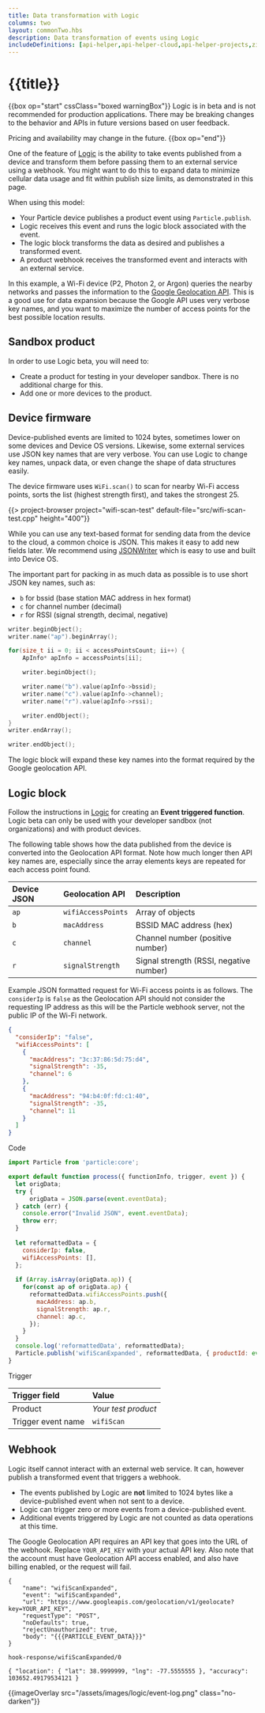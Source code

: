 ```yaml
---
title: Data transformation with Logic
columns: two
layout: commonTwo.hbs
description: Data transformation of events using Logic
includeDefinitions: [api-helper,api-helper-cloud,api-helper-projects,zip]
---
```


# {{title}}

{{box op="start" cssClass="boxed warningBox"}}
Logic is in beta and is not recommended for production applications. There may be breaking changes to the behavior 
and APIs in future versions based on user feedback. 

Pricing and availability may change in the future.
{{box op="end"}}

One of the feature of [Logic](/getting-started/logic-ledger/logic/) is the ability to take events published from a device and transform them before passing them to an external service using a webhook. You might want to do this to expand data to minimize cellular data usage and fit within publish size limits, as demonstrated in this page.

When using this model:

- Your Particle device publishes a product event using `Particle.publish`.
- Logic receives this event and runs the logic block associated with the event.
- The logic block transforms the data as desired and publishes a transformed event.
- A product webhook receives the transformed event and interacts with an external service.

In this example, a Wi-Fi device (P2, Photon 2, or Argon) queries the nearby networks and passes the information to the [Google Geolocation API](https://developers.google.com/maps/documentation/geolocation/overview). This is a good use for data expansion because the Google API uses very verbose key names, and you want to maximize the number of access points for the best possible location results.

## Sandbox product

In order to use Logic beta, you will need to:

- Create a product for testing in your developer sandbox. There is no additional charge for this.
- Add one or more devices to the product.

## Device firmware

Device-published events are limited to 1024 bytes, sometimes lower on some devices and Device OS versions. Likewise, some external services use JSON key names that are very verbose. You can use Logic to change key names, unpack data, or even change the shape of data structures easily.

The device firmware uses `WiFi.scan()` to scan for nearby Wi-Fi access points, sorts the list (highest strength first), and takes the strongest 25.

{{> project-browser project="wifi-scan-test" default-file="src/wifi-scan-test.cpp" height="400"}}


While you can use any text-based format for sending data from the device to the cloud, a common choice is JSON. This makes it easy to add new fields later. We recommend using [JSONWriter](/firmware/best-practices/json/#using-jsonwriter) which is easy to use and built into Device OS.


The important part for packing in as much data as possible is to use short JSON key names, such as:

- `b` for bssid (base station MAC address in hex format)
- `c` for channel number (decimal)
- `r` for RSSI (signal strength, decimal, negative)

```cpp
writer.beginObject();
writer.name("ap").beginArray();

for(size_t ii = 0; ii < accessPointsCount; ii++) {
    ApInfo* apInfo = accessPoints[ii];

    writer.beginObject();

    writer.name("b").value(apInfo->bssid);
    writer.name("c").value(apInfo->channel);
    writer.name("r").value(apInfo->rssi);

    writer.endObject();
}
writer.endArray();

writer.endObject();
```

The logic block will expand these key names into the format required by the Google geolocation API.

## Logic block

Follow the instructions in [Logic](/getting-started/logic-ledger/logic/) for creating an **Event triggered function**. Logic beta can only be used with your developer sandbox (not organizations) and with product devices.




The following table shows how the data published from the device is converted into the Geolocation API format. Note how much longer then API key names are, especially since the array elements keys are repeated for each access point found.

| Device JSON | Geolocation API | Description
| :--- | :--- | :--- |
| `ap` | `wifiAccessPoints` | Array of objects |
| `b` | `macAddress` | BSSID MAC address (hex) |
| `c` | `channel` | Channel number (positive number) |
| `r` | `signalStrength` | Signal strength (RSSI, negative number) |

Example JSON formatted request for Wi-Fi access points is as follows. The `considerIp` is `false` as the Geolocation API should not consider the requesting IP address as this will be the Particle webhook server, not the public IP of the Wi-Fi network.

```json
{
  "considerIp": "false",
  "wifiAccessPoints": [
    {
      "macAddress": "3c:37:86:5d:75:d4",
      "signalStrength": -35,
      "channel": 6
    },
    {
      "macAddress": "94:b4:0f:fd:c1:40",
      "signalStrength": -35,
      "channel": 11
    }
  ]
}
```

Code 

```js
import Particle from 'particle:core';

export default function process({ functionInfo, trigger, event }) {
  let origData;
  try {
	  origData = JSON.parse(event.eventData);
  } catch (err) {
    console.error("Invalid JSON", event.eventData);
    throw err;
  }
  
  let reformattedData = {
    considerIp: false,
    wifiAccessPoints: [],
  };
  
  if (Array.isArray(origData.ap)) {
    for(const ap of origData.ap) {
      reformattedData.wifiAccessPoints.push({
        macAddress: ap.b,
        signalStrength: ap.r,
        channel: ap.c,
      });
    }
  }
  console.log('reformattedData', reformattedData);
  Particle.publish('wifiScanExpanded', reformattedData, { productId: event.productId });
}
```

Trigger

| Trigger field | Value |
| :--- | :--- |
| Product | *Your test product* |
| Trigger event name | `wifiScan` |



## Webhook

Logic itself cannot interact with an external web service. It can, however publish a transformed event that triggers a webhook.

- The events published by Logic are **not** limited to 1024 bytes like a device-published event when not sent to a device.
- Logic can trigger zero or more events from a device-published event.
- Additional events triggered by Logic are not counted as data operations at this time.

The Google Geolocation API requires an API key that goes into the URL of the webhook. Replace `YOUR_API_KEY` with your actual API key. Also note that the account must have Geolocation API access enabled, and also have billing enabled, or the request will fail.


```
{
    "name": "wifiScanExpanded",
    "event": "wifiScanExpanded",
    "url": "https://www.googleapis.com/geolocation/v1/geolocate?key=YOUR_API_KEY",
    "requestType": "POST",
    "noDefaults": true,
    "rejectUnauthorized": true,
    "body": "{{{PARTICLE_EVENT_DATA}}}"
}
```

`hook-response/wifiScanExpanded/0`

```
{ "location": { "lat": 38.9999999, "lng": -77.5555555 }, "accuracy": 103652.49179534121 }
```




{{imageOverlay src="/assets/images/logic/event-log.png" class="no-darken"}}
